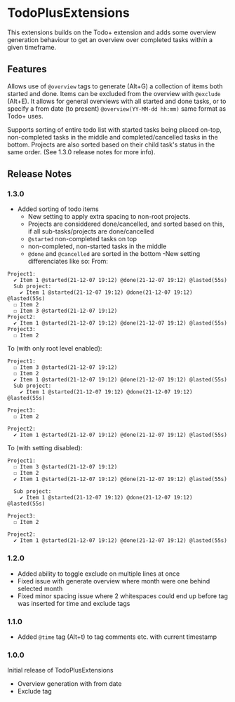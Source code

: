 # TodoPlusExtensions

This extensions builds on the Todo+ extension and adds some overview generation behaviour to get an overview over completed tasks within a given timeframe.

## Features

Allows use of `@overview` tags to generate (Alt+G) a collection of items both started and done. Items can be excluded from the overview with `@exclude` (Alt+E). It allows for general overviews with all started and done tasks, or to specify a from date (to present) `@overview(YY-MM-dd hh:mm)` same format as Todo+ uses.

Supports sorting of entire todo list with started tasks being placed on-top, non-completed tasks in the middle and completed/cancelled tasks in the bottom. Projects are also sorted based on their child task's status in the same order. (See 1.3.0 release notes for more info).

## Release Notes

### 1.3.0
- Added sorting of todo items
  - New setting to apply extra spacing to non-root projects.
  - Projects are considdered done/cancelled, and sorted based on this, if all sub-tasks/projects are done/cancelled
  - `@started` non-completed tasks on top
  - non-completed, non-started tasks in the middle
  - `@done` and `@cancelled` are sorted in the bottom
-New setting differenciates like so:
From:
```
Project1:
  ✔ Item 1 @started(21-12-07 19:12) @done(21-12-07 19:12) @lasted(55s)
  Sub project:
    ✔ Item 1 @started(21-12-07 19:12) @done(21-12-07 19:12) @lasted(55s)
  ☐ Item 2
  ☐ Item 3 @started(21-12-07 19:12)
Project2:
  ✔ Item 1 @started(21-12-07 19:12) @done(21-12-07 19:12) @lasted(55s)
Project3:
  ☐ Item 2
```

To (with only root level enabled):
```
Project1:
  ☐ Item 3 @started(21-12-07 19:12)
  ☐ Item 2
  ✔ Item 1 @started(21-12-07 19:12) @done(21-12-07 19:12) @lasted(55s)
  Sub project:
    ✔ Item 1 @started(21-12-07 19:12) @done(21-12-07 19:12) @lasted(55s)

Project3:
  ☐ Item 2

Project2:
  ✔ Item 1 @started(21-12-07 19:12) @done(21-12-07 19:12) @lasted(55s)
```

To (with setting disabled):
```
Project1:
  ☐ Item 3 @started(21-12-07 19:12)
  ☐ Item 2
  ✔ Item 1 @started(21-12-07 19:12) @done(21-12-07 19:12) @lasted(55s)

  Sub project:
    ✔ Item 1 @started(21-12-07 19:12) @done(21-12-07 19:12) @lasted(55s)

Project3:
  ☐ Item 2

Project2:
  ✔ Item 1 @started(21-12-07 19:12) @done(21-12-07 19:12) @lasted(55s)
```

### 1.2.0
- Added ability to toggle exclude on multiple lines at once
- Fixed issue with generate overview where month were one behind selected month
- Fixed minor spacing issue where 2 whitespaces could end up before tag was inserted for time and exclude tags

### 1.1.0
- Added `@time` tag (Alt+t) to tag comments etc. with current timestamp

### 1.0.0

Initial release of TodoPlusExtensions
- Overview generation with from date
- Exclude tag